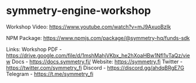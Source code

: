 # symmetry-engine-workshop

Workshop Video: https://www.youtube.com/watch?v=mJ9AxuoBzIk

NPM Package: https://www.npmjs.com/package/@symmetry-hq/funds-sdk

Links:
Workshop PDF - https://drive.google.com/file/d/1mshMahjVKbx_he2hXoaHBw1Nfl1vTaQz/view
Docs - https://docs.symmetry.fi/
Website: https://symmetry.fi
Twitter - https://twitter.com/symmetry_fi
Discord - https://discord.gg/ahdqBRgE7G
Telegram - https://t.me/symmetry_fi
